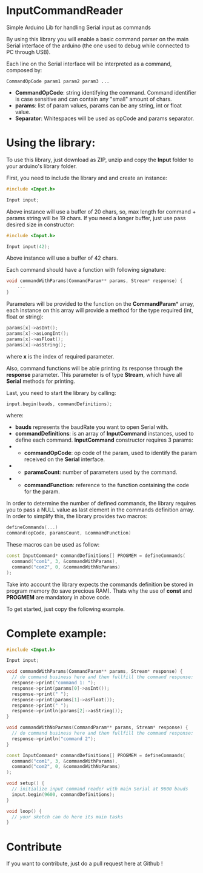 # InputCommandReader

Simple Arduino Lib for handling Serial input as commands

By using this library you will enable a basic command parser on the main Serial interface of the arduino (the one used to debug while connected to PC through USB).

Each line on the Serial interface will be interpreted as a command, composed by:

```
CommandOpCode param1 param2 param3 ...
```

- **CommandOpCode**: string identifying the command. Command identifier is case sensitive and can contain any "small" amount of chars.
- **params**: list of param values, params can be any string, int or float value.
- **Separator**: Whitespaces will be used as opCode and params separator.

# Using the library:

To use this library, just download as ZIP, unzip and copy the **Input** folder to your arduino's library folder.

First, you need to include the library and and create an instance:

``` c++
#include <Input.h>

Input input;
```

Above instance will use a buffer of 20 chars, so, max length for command + params string will be 19 chars. If you need a longer buffer, just use pass desired size in constructor:

``` c++
#include <Input.h>

Input input(42);
```
Above instance will use a buffer of 42 chars.

Each command should have a function with following signature:

``` c++
void commandWithParams(CommandParam** params, Stream* response) {
	...
}
```

Parameters will be provided to the function on the **CommandParam*** array, each instance on this array will provide a method for the type required (int, float or string):

``` c++
params[x]->asInt();
params[x]->asLongInt();
params[x]->asFloat();
params[x]->asString();
```

where **x** is the index of required parameter.

Also, command functions will be able printing its response through the **response** parameter. This parameter is of type **Stream**, which have all **Serial** methods for printing.

Last, you need to start the library by calling:

``` c++
input.begin(bauds, commandDefinitions);
```

where:
- **bauds** represents the baudRate you want to open Serial with.
- **commandDefinitions**: is an array of **InputCommand** instances, used to define each command. **InputCommand** constructor requires 3 params:
- - **commandOpCode**: op code of the param, used to identify the param received on the **Serial** interface.
- - **paramsCount**: number of parameters used by the command.
- - **commandFunction**: reference to the function containing the code for the param.

In order to determine the number of defined commands, the library requires you to pass a NULL value as last element in the commands definition array. In order to simplify this, the library provides two macros:

``` c++
defineCommands(...)
command(opCode, paramsCount, &commandFunction)
```

These macros can be used as follow:

``` c++
const InputCommand* commandDefinitions[] PROGMEM = defineCommands(
  command("com1", 3, &commandWithParams),
  command("com2", 0, &commandWithNoParams)
);
```
Take into account the library expects the commands definition be stored in program memory (to save precious RAM). Thats why the use of **const** and **PROGMEM** are mandatory in above code. 

To get started, just copy the following example.

# Complete example:

``` c++
#include <Input.h>

Input input;

void commandWithParams(CommandParam** params, Stream* response) {
  // do command business here and then fullfill the command response:
  response->print("command 1: ");
  response->print(params[0]->asInt());
  response->print(" ");
  response->print(params[1]->asFloat());
  response->print(" ");
  response->println(params[2]->asString());
}

void commandWithNoParams(CommandParam** params, Stream* response) {
  // do command business here and then fullfill the command response:
  response->println("command 2");
}

const InputCommand* commandDefinitions[] PROGMEM = defineCommands(
  command("com1", 3, &commandWithParams),
  command("com2", 0, &commandWithNoParams)
);

void setup() {
  // initialize input command reader with main Serial at 9600 bauds
  input.begin(9600, commandDefinitions);
}

void loop() {
  // your sketch can do here its main tasks
}
```

# Contribute

If you want to contribute, just do a pull request here at Github !
